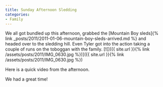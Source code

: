 ```yaml
---
title: Sunday Afternoon Sledding
categories:
- Family
---
```


We all got bundled up this afternoon, grabbed the [Mountain Boy sleds]{% link _posts/2011/2011-01-06-mountain-boy-sleds-arrived.md %} and headed over to the sledding hill. Even Tyler got into the action taking a couple of runs on the toboggan with the family.
[![]({{ site.url }}{% link /assets/posts/2011/IMG_0630.jpg %})]({{ site.url }}{% link /assets/posts/2011/IMG_0630.jpg %})

Here is a quick video from the afternoon.


  


We had a great time!
